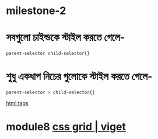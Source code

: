 # milestone-2

# সবগুলো চাইল্ডকে স্টাইল করতে গেলে-

`parent-selector child-selector{}`

# শুধু একধাপ নিচের গুলোকে স্টাইল করতে গেলে-

`parent-selector > child-selector{}`

[html tags](https://www.tutorialrepublic.com/html-reference/html5-tags.php)

# module8 [css grid | viget](https://www.viget.com/articles/getting-started-with-css-grid-part-1/)
